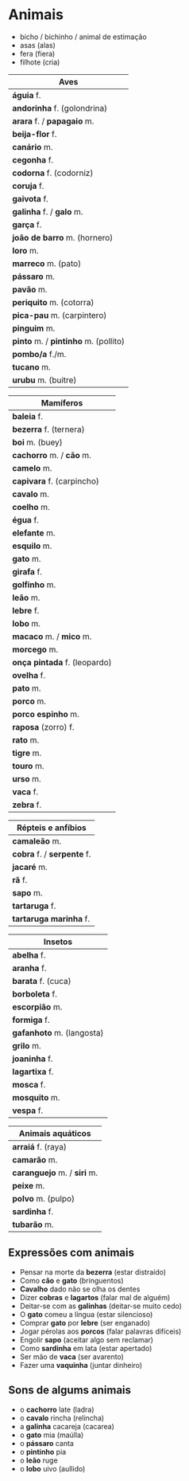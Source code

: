 # Animais

* bicho / bichinho / animal de estimação
* asas (alas)
* fera (fiera)
* filhote (cria)

| Aves |
| -- |
| **águia** f. |
| **andorinha** f. (golondrina) |
| **arara** f. / **papagaio** m. |
| **beija-flor** f. |
| **canário** m. |
| **cegonha** f. |
| **codorna** f. (codorniz) |
| **coruja** f. |
| **gaivota** f. |
| **galinha** f. / **galo** m. |
| **garça** f. |
| **joão de barro** m. (hornero) |
| **loro** m. |
| **marreco** m. (pato) |
| **pássaro** m. |
| **pavão** m. |
| **periquito** m. (cotorra) |
| **pica-pau** m. (carpintero) |
| **pinguim** m. |
| **pinto** m. / **pintinho** m. (pollito) |
| **pombo/a** f./m. |
| **tucano** m. |
| **urubu** m. (buitre) |

| Mamíferos |
| -- |
| **baleia** f. |
| **bezerra** f. (ternera) |
| **boi** m. (buey) |
| **cachorro** m.  / **cão** m. |
| **camelo** m. |
| **capivara** f. (carpincho) |
| **cavalo** m. |
| **coelho** m. |
| **égua** f. |
| **elefante** m.  |
| **esquilo** m. |
| **gato** m. |
| **girafa** f. |
| **golfinho** m. |
| **leão** m. |
| **lebre** f. |
| **lobo** m.|
| **macaco** m. / **mico** m. |
| **morcego** m. |
| **onça pintada** f. (leopardo) |
| **ovelha** f. |
| **pato** m. |
| **porco** m. |
| **porco espinho** m. |
| **raposa** (zorro) f. |
| **rato** m. |
| **tigre** m. |
| **touro** m. |
| **urso** m. |
| **vaca** f. |
| **zebra** f. |

| Répteis e anfíbios |
| -- |
| **camaleão** m. |
| **cobra** f. / **serpente** f. |
| **jacaré** m. |
| **rã** f. |
| **sapo** m. |
| **tartaruga** f. |
| **tartaruga marinha** f. |

| Insetos |
| -- |
| **abelha** f. |
| **aranha** f. |
| **barata** f. (cuca) |
| **borboleta** f. |
| **escorpião** m. |
| **formiga** f. |
| **gafanhoto** m. (langosta) |
| **grilo** m. |
| **joaninha** f. |
| **lagartixa** f. |
| **mosca** f. |
| **mosquito** m. |
| **vespa** f. |

| Animais aquáticos |
| -- |
| **arraiá** f. (raya) |
| **camarão** m. |
| **caranguejo** m. / **siri** m. |
| **peixe** m. |
| **polvo** m. (pulpo) |
| **sardinha** f. |
| **tubarão** m. |

## Expressões com animais

* Pensar na morte da **bezerra** (estar distraído)
* Como **cão** e **gato** (bringuentos)
* **Cavalho** dado não se olha os dentes
* Dizer **cobras** e **lagartos** (falar mal de alguém)
* Deitar-se com as **galinhas** (deitar-se muito cedo)
* O **gato** comeu a língua (estar silencioso)
* Comprar **gato** por **lebre** (ser enganado)
* Jogar pérolas aos **porcos** (falar palavras difíceis)
* Engolir **sapo** (aceitar algo sem reclamar)
* Como **sardinha** em lata (estar apertado)
* Ser mão de **vaca** (ser avarento)
* Fazer uma **vaquinha** (juntar dinheiro)

## Sons de algums animais

* o **cachorro** late (ladra)
* o **cavalo** rincha (relincha)
* a **galinha** cacareja (cacarea)
* o **gato** mia (maúlla)
* o **pássaro** canta
* o **pintinho** pia
* o **leão** ruge
* o **lobo** uivo (aullido)
